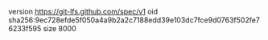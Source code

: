version https://git-lfs.github.com/spec/v1
oid sha256:9ec728efde5f050a4a9b2a2c7188edd39e103dc7fce9d0763f502fe76233f595
size 8000
